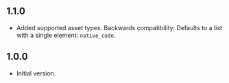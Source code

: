 ## 1.1.0

- Added supported asset types.
  Backwards compatibility: Defaults to a list with a single element: `native_code`.

## 1.0.0

- Initial version.

